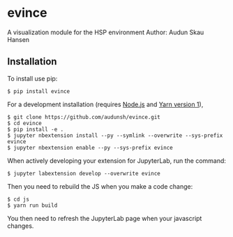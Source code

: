 evince
===============================

A visualization module for the HSP environment
Author: Audun Skau Hansen

Installation
------------

To install use pip:

    $ pip install evince

For a development installation (requires [Node.js](https://nodejs.org) and [Yarn version 1](https://classic.yarnpkg.com/)),

    $ git clone https://github.com/audunsh/evince.git
    $ cd evince
    $ pip install -e .
    $ jupyter nbextension install --py --symlink --overwrite --sys-prefix evince
    $ jupyter nbextension enable --py --sys-prefix evince

When actively developing your extension for JupyterLab, run the command:

    $ jupyter labextension develop --overwrite evince

Then you need to rebuild the JS when you make a code change:

    $ cd js
    $ yarn run build

You then need to refresh the JupyterLab page when your javascript changes.
